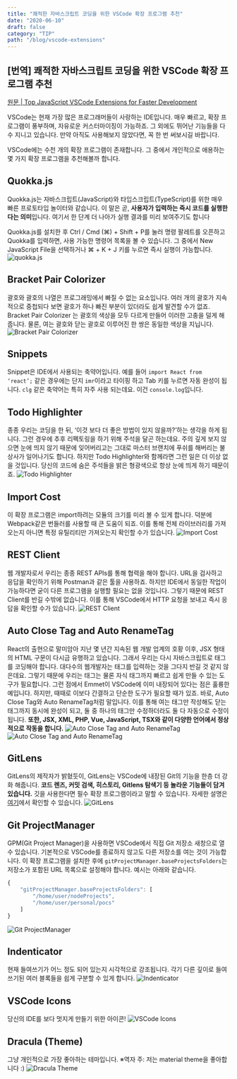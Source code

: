 ```yaml
---
title: "쾌적한 자바스크립트 코딩을 위한 VSCode 확장 프로그램 추천"
date: "2020-06-10"
draft: false
category: "TIP"
path: "/blog/vscode-extensions"
---
```


## [번역] 쾌적한 자바스크립트 코딩을 위한 VSCode 확장 프로그램 추천
[원문 | Top JavaScript VSCode Extensions for Faster Development](https://codeburst.io/top-javascript-vscode-extensions-for-faster-development-c687c39596f5)

VSCode는 현재 가장 많은 프로그래머들이 사랑하는 IDE입니다. 매우 빠르고, 확장 프로그램이 풍부하며, 자유로운 커스터마이징이 가능하죠. 그 외에도 뛰어난 기능들을 다수 지니고 있습니다. 만약 아직도 사용해보지 않았다면, 꼭 한 번 써보시길 바랍니다.

VSCode에는 수천 개의 확장 프로그램이 존재합니다. 그 중에서 개인적으로 애용하는 몇 가지 확장 프로그램을 추천해볼까 합니다.

## Quokka.js
Quokka.js는 자바스크립트(JavaScript)와 타입스크립트(TypeScript)를 위한 매우 빠른 프로토타입 놀이터와 같습니다. 이 말은 곧, **사용자가 입력하는 즉시 코드를 실행한다는 의미**입니다. 여기서 한 단계 더 나아가 실행 결과를 미리 보여주기도 합니다

Quokka.js를 설치한 후 Ctrl / Cmd (⌘) + Shift + P를 눌러 명령 팔레트를 오픈하고 Quokka를 입력하면, 사용 가능한 명령어 목록을 볼 수 있습니다. 그 중에서 New JavaScript File을 선택하거나 ⌘ + K + J 키를 누르면 즉시 실행이 가능합니다.
![quokka.js](https://cdn-images-1.medium.com/max/1600/1*ukcsChGYEreBhhAksiYceA.gif)

## Bracket Pair Colorizer
괄호와 괄호의 나열은 프로그래밍에서 빠질 수 없는 요소입니다. 여러 개의 괄호가 지속적으로 중첩되다 보면 괄호가 하나 빠진 부분이 있더라도 쉽게 발견할 수가 없죠. Bracket Pair Colorizer	는 괄호의 색상을 모두 다르게 만들어 이러한 고충을 덜게 해줍니다. 물론, 여는 괄호와 닫는 괄호로 이루어진 한 쌍은 동일한 색상을 지닙니다.
![Bracket Pair Colorizer](https://cdn-images-1.medium.com/max/1600/1*fmd009UJSyiC3ZtsOgN3qA.png)

## Snippets
Snippet은 IDE에서 사용되는 축약어입니다. 예를 들어 `import React from ‘react’;` 같은 경우에는 단지 `imr`이라고 타이핑 하고 Tab 키를 누르면 자동 완성이 됩니다. `clg` 같은 축약어는 특히 자주 사용 되는데요. 이건 `console.log`입니다.

## Todo Highlighter
종종 우리는 코딩을 한 뒤, ‘이것 보다 더 좋은 방법이 있지 않을까?’하는 생각을 하게 됩니다. 그런 경우에 추후 리펙토링을 하기 위해 주석을 달곤 하는데요. 주의 깊게 보지 않으면 눈에 띄지 않기 때문에 잊어버리고는 그대로 마스터 브랜치에 푸쉬를 해버리는 불상사가 일어나기도 합니다. 하지만 Todo Highlighter와 함께라면 그런 일은 더 이상 없을 것입니다. 당신의 코드에 숨은 주석들을 밝은 형광색으로 항상 눈에 띄게 하기 때문이죠.
![Todo Highlighter](https://cdn-images-1.medium.com/max/1600/1*F5s06_EuXWZIg281ajKN9g.png)

## Import Cost
이 확장 프로그램은 import하려는 모듈의 크기를 미리 볼 수 있게 합니다. 덕분에 Webpack같은 번들러를 사용할 때 큰 도움이 되죠. 이를 통해 전체 라이브러리를 가져오는지 아니면 특정 유틸리티만 가져오는지 확인할 수가 있습니다.
![Import Cost](https://cdn-images-1.medium.com/max/1600/1*LbfI4D9XXiZYS1Slwsys5g.gif)

## REST Client
웹 개발자로서 우리는 종종 REST APIs를 통해 협력을 해야 합니다. URL을 검사하고 응답을 확인하기 위해 Postman과 같은 툴을 사용하죠. 하지만 IDE에서 동일한 작업이 가능하다면 굳이 다른 프로그램을 실행할 필요는 없을 것입니다. 그렇기 때문에 REST Client를 반길 수밖에 없습니다. 이를 통해 VSCode에서 HTTP 요청을 보내고 즉시 응답을 확인할 수가 있습니다.
![REST Client](https://cdn-images-1.medium.com/max/1600/1*Nsl7NFn1PPAcbJa4TApBhw.gif)

## Auto Close Tag and Auto RenameTag
React의 출현으로 말미암아 지난 몇 년간 지속된 웹 개발 업계의 호황 이후, JSX 형태의 HTML 구문이 다시금 유행하고 있습니다. 그래서 우리는 다시 자바스크립트로 태그를 코딩해야 합니다. 대다수의 웹개발자는 태그를 입력하는 것을 그다지 반길 것 같지 않은데요. 그렇기 때문에 우리는 태그는 물론 자식 태그까지 빠르고 쉽게 만들 수 있는 도구가 필요합니다. 그런 점에서 Emmet이 VSCode에 이미 내장되어 있다는 점은 훌륭한 예입니다. 하지만, 때때로 이보다 간결하고 단순한 도구가 필요할 때가 있죠. 바로, Auto Close Tag와 Auto RenameTag처럼 말입니다. 이를 통해 여는 태그만 작성해도 닫는 태그까지 동시에 완성이 되고, 둘 중 하나의 태그만 수정하더라도 둘 다 자동으로 수정이 됩니다.
**또한, JSX, XML, PHP, Vue, JavaScript, TSX와 같이 다양한 언어에서 정상적으로 작동을 합니다.**
![Auto Close Tag and Auto RenameTag](https://cdn-images-1.medium.com/max/1600/1*ME0oAmIJdO6zaaYwL1DPwA.gif)
![Auto Close Tag and Auto RenameTag](https://cdn-images-1.medium.com/max/1600/1*EbGIozYQA3qS3nXpNtSDeg.gif)

## GitLens
GitLens의 제작자가 밝혔듯이, GitLens는 VSCode에 내장된 Git의 기능을 한층 더 강화 해줍니다. **코드 렌즈, 커밋 검색, 히스토리, Gitlens 탐색기 등 놀라운 기능들이 담겨있습니다.** 깃을 사용한다면 필수 확장 프로그램이라고 말할 수 있습니다.
자세한 설명은 [여기](https://github.com/eamodio/vscode-gitlens)에서 확인할 수 있습니다.
![GitLens](https://cdn-images-1.medium.com/max/1600/1*DS2aWPI70ydDx4WHkkiJVQ.gif)

## Git ProjectManager
GPM(Git Project Manager)을 사용하면 VSCode에서 직접 Git 저장소 새창으로 열 수 있습니다. 기본적으로 VSCode를 종료하지 않고도 다른 저장소를 여는 것이 가능합니다.
이 확장 프로그램을 설치한 후에 `gitProjectManager.baseProjectsFolders`는 저장소가 포함된 URL 목록으로 설정해야 합니다. 예시는 아래와 같습니다.

```js
{
    "gitProjectManager.baseProjectsFolders": [
        "/home/user/nodeProjects",
        "/home/user/personal/pocs"
    ]
}
```

![Git ProjectManager](https://cdn-images-1.medium.com/max/1600/1*PvDRDxbdNKnnVhJ1HS4fjQ.gif)

## Indenticator
현재 들여쓰기가 어느 정도 되어 있는지 시각적으로 강조됩니다. 각기 다른 깊이로 들여쓰기된 여러 블록들을 쉽게 구분할 수 있게 합니다.
![Indenticator](https://cdn-images-1.medium.com/max/1600/1*ZY3eFPZ1-PmBhS5cQAZHAg.gif)

## VSCode Icons
당신의 IDE를 보다 멋지게 만들기 위한 아이콘!
![VSCode Icons](https://cdn-images-1.medium.com/max/1600/1*69vby7KoGBO5D6XDs2vdIg.gif)

## Dracula (Theme)
그냥 개인적으로 가장 좋아하는 테마입니다.
※역자 주: 저는 material theme을 좋아합니다 :)
![Dracula Theme](https://cdn-images-1.medium.com/max/1600/1*VXgT4EFpAKtPfXTgi00BqA.png)